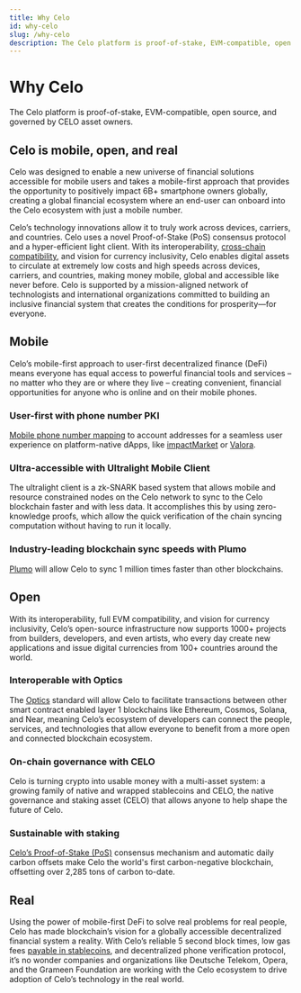 ```yaml
---
title: Why Celo
id: why-celo
slug: /why-celo
description: The Celo platform is proof-of-stake, EVM-compatible, open source, and governed by CELO asset owners.
---
```

# Why Celo

The Celo platform is proof-of-stake, EVM-compatible, open source, and governed by CELO asset owners.
## Celo is mobile, open, and real

Celo was designed to enable a new universe of financial solutions accessible for mobile users and takes a mobile-first approach that provides the opportunity to positively impact 6B+ smartphone owners globally, creating a global financial ecosystem where an end-user can onboard into the Celo ecosystem with just a mobile number. 

Celo’s technology innovations allow it to truly work across devices, carriers, and countries. Celo uses a novel Proof-of-Stake (PoS) consensus protocol and a hyper-efficient light client. With its interoperability, [cross-chain compatibility](celo-codebase/protocol/optics), and vision for currency inclusivity, Celo enables digital assets to circulate at extremely low costs and high speeds across devices, carriers, and countries, making money mobile, global and accessible like never before. Celo is supported by a mission-aligned network of technologists and international organizations committed to building an inclusive financial system that creates the conditions for prosperity—for everyone.

## Mobile

Celo’s mobile-first approach to user-first decentralized finance (DeFi) means everyone has equal access to powerful financial tools and services – no matter who they are or where they live – creating convenient, financial opportunities for anyone who is online and on their mobile phones. 

### User-first with phone number PKI

[Mobile phone number mapping](learn/celo-protocol.md#lightweight-identity) to account addresses for a seamless user experience on platform-native dApps, like [impactMarket](https://www.impactmarket.com/) or [Valora](https://valoraapp.com/).

### Ultra-accessible with Ultralight Mobile Client

The ultralight client is a zk-SNARK based system that allows mobile and resource constrained nodes on the Celo network to sync to the Celo blockchain faster and with less data. It accomplishes this by using zero-knowledge proofs, which allow the quick verification of the chain syncing computation without having to run it locally.

### Industry-leading blockchain sync speeds with Plumo

[Plumo](../celo-codebase/protocol/plumo) will allow Celo to sync 1 million times faster than other blockchains. 

## Open

With its interoperability, full EVM compatibility, and vision for currency inclusivity, Celo’s open-source infrastructure now supports 1000+ projects from builders, developers, and even artists, who every day create new applications and issue digital currencies from 100+ countries around the world. 

### Interoperable with Optics

The [Optics](../celo-codebase/protocol/optics) standard will allow Celo to facilitate transactions between other smart contract enabled layer 1 blockchains like Ethereum, Cosmos, Solana, and Near, meaning Celo’s ecosystem of developers can connect the people, services, and technologies that allow everyone to benefit from a more open and connected blockchain ecosystem.

### On-chain governance with CELO

Celo is turning crypto into usable money with a multi-asset system: a growing family of native and wrapped stablecoins and CELO, the native governance and staking asset (CELO) that allows anyone to help shape the future of Celo. 

### Sustainable with staking

[Celo’s Proof-of-Stake (PoS)](../celo-codebase/protocol/proof-of-stake) consensus mechanism and automatic daily carbon offsets make Celo the world's first carbon-negative blockchain, offsetting over 2,285 tons of carbon to-date.

## Real

Using the power of mobile-first DeFi to solve real problems for real people, Celo has made blockchain’s vision for a globally accessible decentralized financial system a reality. With Celo’s reliable 5 second block times, low gas fees [payable in stablecoins](../celo-codebase/protocol/transactions/erc20-transaction-fees), and decentralized phone verification protocol, it’s no wonder companies and organizations like Deutsche Telekom, Opera, and the Grameen Foundation are working with the Celo ecosystem to drive adoption of Celo’s technology in the real world. 
